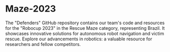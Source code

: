 # Maze-2023
  The "Defenders" GitHub repository contains our team's code and resources for the "Robocup 2023" in the Rescue Maze category, representing Brazil.
It showcases innovative solutions for autonomous robot navigation and victim rescue. Explore our advancements in robotics: a valuable resource for researchers and fellow competitors.
